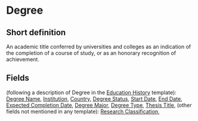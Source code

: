 # Degree
## Short definition
An academic title conferred by universities and colleges as an indication of the completion of a course of study, or as an honorary recognition of achievement.
## Fields
(following a description of Degree in the [Education History](../Templates/Education%20History.md) template):
[Degree Name](../Object-Fields/Degree/Degree%20Name.md),
[Institution](../Object-Fields/Degree/Institution.md),
[Country](../Object-Fields/Degree/Country.md),
[Degree Status](../Object-Fields/Degree/Degree%20Status.md),
[Start Date](../Object-Fields/Degree/Start%20Date.md),
[End Date](../Object-Fields/Degree/End%20Date.md),
[Expected Completion Date](../Object-Fields/Degree/Expected%20Completion%20Date.md),
[Degree Major](../Object-Fields/Degree/Degree%20Major.md),
[Degree Type](../Object-Fields/Degree/Degree%20Type.md),
[Thesis Title](../Object-Fields/Degree/Thesis%20Title.md),
(other fields not mentioned in any template):
[Research Classification](../Object-Fields/Degree/Research%20Classification.md),
